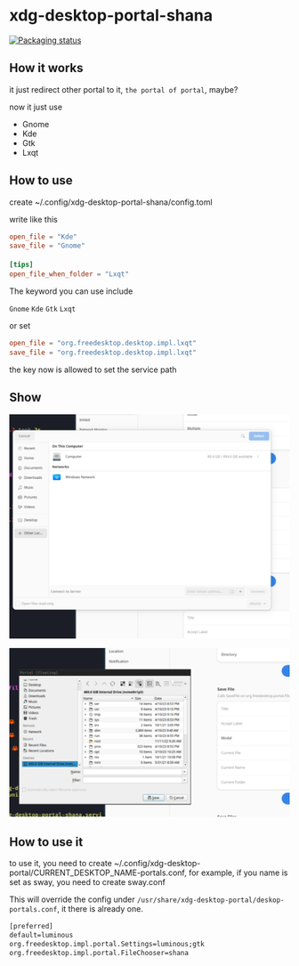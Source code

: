 # xdg-desktop-portal-shana

[![Packaging status](https://repology.org/badge/vertical-allrepos/xdg-desktop-portal-shana.svg)](https://repology.org/project/xdg-desktop-portal-shana/versions)


## How it works
it just redirect other portal to it, `the portal of portal`, maybe?

now it just use

* Gnome
* Kde
* Gtk
* Lxqt

## How to use

create ~/.config/xdg-desktop-portal-shana/config.toml

write like this

```toml
open_file = "Kde"
save_file = "Gnome"

[tips]
open_file_when_folder = "Lxqt"
```

The keyword you can use include

`Gnome`
`Kde`
`Gtk`
`Lxqt`

or set

```toml
open_file = "org.freedesktop.desktop.impl.lxqt"
save_file = "org.freedesktop.desktop.impl.lxqt"
```

the key now is allowed to set the service path

## Show

![select file](./show/choosefile.png)

![save file](./show/savefile.png)

## How to use it

to use it, you need to create ~/.config/xdg-desktop-portal/CURRENT_DESKTOP_NAME-portals.conf, for example, if you name is set as sway, you need to create sway.conf

This will override the config under `/usr/share/xdg-desktop-portal/deskop-portals.conf`, it there is already one.

```
[preferred]
default=luminous
org.freedesktop.impl.portal.Settings=luminous;gtk
org.freedesktop.impl.portal.FileChooser=shana
```
